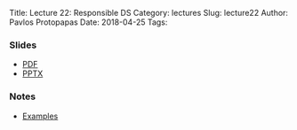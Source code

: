 Title: Lecture 22: Responsible DS
Category: lectures
Slug: lecture22
Author: Pavlos Protopapas
Date: 2018-04-25
Tags: 


### Slides

- [PDF]({attach}presentation/Lecture23_ABTesting.pdf)
- [PPTX]({attach}presentation/Lecture23_ABTesting.pptx)

### Notes 
- [Examples]({filename}notebook/Lecture23_Notebook.ipynb)


